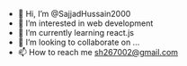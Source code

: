 - 👋 Hi, I’m @SajjadHussain2000
- 👀 I’m interested in web development
- 🌱 I’m currently learning react.js
- 💞️ I’m looking to collaborate on ...
- 📫 How to reach me sh267002@gmail.com

<!---
SajjadHussain2000/SajjadHussain2000 is a ✨ special ✨ repository because its `README.md` (this file) appears on your GitHub profile.
You can click the Preview link to take a look at your changes.
--->
